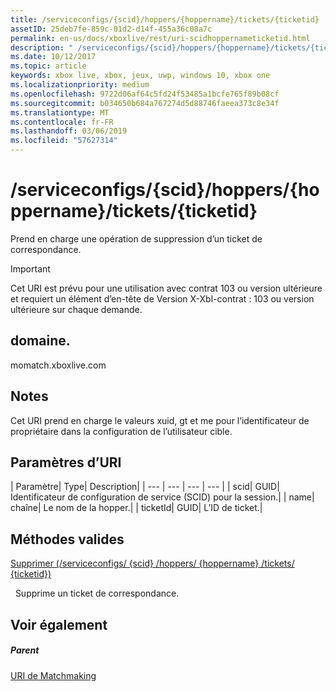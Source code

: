 ```yaml
---
title: /serviceconfigs/{scid}/hoppers/{hoppername}/tickets/{ticketid}
assetID: 25deb7fe-859c-01d2-d14f-455a36c08a7c
permalink: en-us/docs/xboxlive/rest/uri-scidhoppernameticketid.html
description: " /serviceconfigs/{scid}/hoppers/{hoppername}/tickets/{ticketid}"
ms.date: 10/12/2017
ms.topic: article
keywords: xbox live, xbox, jeux, uwp, windows 10, xbox one
ms.localizationpriority: medium
ms.openlocfilehash: 9722d06af64c5fd24f53485a1bcfe765f89b08cf
ms.sourcegitcommit: b034650b684a767274d5d88746faeea373c8e34f
ms.translationtype: MT
ms.contentlocale: fr-FR
ms.lasthandoff: 03/06/2019
ms.locfileid: "57627314"
---
```

# <a name="serviceconfigsscidhoppershoppernameticketsticketid"></a>/serviceconfigs/{scid}/hoppers/{hoppername}/tickets/{ticketid}

Prend en charge une opération de suppression d’un ticket de correspondance.

> [!IMPORTANT]
> Cet URI est prévu pour une utilisation avec contrat 103 ou version ultérieure et requiert un élément d’en-tête de Version X-Xbl-contrat : 103 ou version ultérieure sur chaque demande.

<a id="ID4ER"></a>


## <a name="domain"></a>domaine.
momatch.xboxlive.com  
<a id="ID4EW"></a>


## <a name="remarks"></a>Notes
Cet URI prend en charge le valeurs xuid, gt et me pour l’identificateur de propriétaire dans la configuration de l’utilisateur cible.  
<a id="ID4E2"></a>


## <a name="uri-parameters"></a>Paramètres d’URI

| Paramètre| Type| Description|
| --- | --- | --- | --- |
| scid| GUID| Identificateur de configuration de service (SCID) pour la session.|
| name| chaîne| Le nom de la hopper.|
| ticketId| GUID| L’ID de ticket.|

<a id="ID4EJC"></a>


## <a name="valid-methods"></a>Méthodes valides

[Supprimer (/serviceconfigs/ {scid} /hoppers/ {hoppername} /tickets/ {ticketid})](uri-scidhoppernameticketiddelete.md)

&nbsp;&nbsp;Supprime un ticket de correspondance.

<a id="ID4ETC"></a>


## <a name="see-also"></a>Voir également

<a id="ID4EVC"></a>


##### <a name="parent"></a>Parent  

[URI de Matchmaking](atoc-reference-matchtickets.md)

